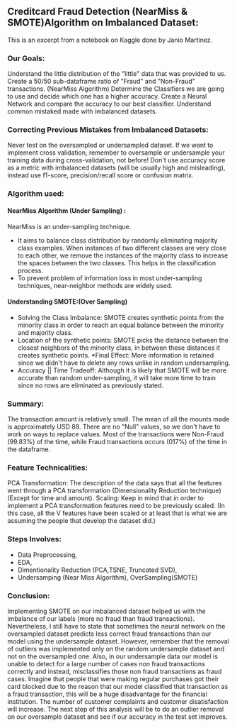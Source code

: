 ## Creditcard Fraud Detection (NearMiss & SMOTE)Algorithm on Imbalanced Dataset:
This is an excerpt from a notebook on Kaggle done by Janio Martinez.

### Our Goals:
Understand the little distribution of the "little" data that was provided to us.
Create a 50/50 sub-dataframe ratio of "Fraud" and "Non-Fraud" transactions. (NearMiss Algorithm)
Determine the Classifiers we are going to use and decide which one has a higher accuracy.
Create a Neural Network and compare the accuracy to our best classifier.
Understand common mistaked made with imbalanced datasets.

### Correcting Previous Mistakes from Imbalanced Datasets:
Never test on the oversampled or undersampled dataset.
If we want to implement cross validation, remember to oversample or undersample your training data during cross-validation, not before!
Don't use accuracy score as a metric with imbalanced datasets (will be usually high and misleading), instead use f1-score, precision/recall score or confusion matrix.

### Algorithm used:
#### NearMiss Algorithm (Under Sampling) :
NearMiss is an under-sampling technique.
* It aims to balance class distribution by randomly eliminating majority class examples. When instances of two different classes are very close to each other, we remove the instances of the majority class to increase the spaces between the two classes. This helps in the classification process.
* To prevent problem of information loss in most under-sampling techniques, near-neighbor methods are widely used.
#### Understanding SMOTE:(Over Sampling)
* Solving the Class Imbalance: SMOTE creates synthetic points from the minority class in order to reach an equal balance between the minority and majority class.
* Location of the synthetic points: SMOTE picks the distance between the closest neighbors of the minority class, in between these distances it creates synthetic points.
*Final Effect: More information is retained since we didn't have to delete any rows unlike in random undersampling.
* Accuracy || Time Tradeoff: Although it is likely that SMOTE will be more accurate than random under-sampling, it will take more time to train since no rows are eliminated as previously stated.

### Summary:
The transaction amount is relatively small. The mean of all the mounts made is approximately USD 88.
There are no "Null" values, so we don't have to work on ways to replace values.
Most of the transactions were Non-Fraud (99.83%) of the time, while Fraud transactions occurs (017%) of the time in the dataframe.

### Feature Technicalities:
PCA Transformation: The description of the data says that all the features went through a PCA transformation (Dimensionality Reduction technique) (Except for time and amount).
Scaling: Keep in mind that in order to implement a PCA transformation features need to be previously scaled. (In this case, all the V features have been scaled or at least that is what we are assuming the people that develop the dataset did.)

### Steps Involves: 
* Data Preprocessing,
* EDA,
* Dimentionality Reduction (PCA,TSNE, Truncated SVD),
* Undersamping (Near Miss Algorithm), OverSampling(SMOTE)

### Conclusion:
Implementing SMOTE on our imbalanced dataset helped us with the imbalance of our labels (more no fraud than fraud transactions). Nevertheless, I still have to state that sometimes the neural network on the oversampled dataset predicts less correct fraud transactions than our model using the undersample dataset. However, remember that the removal of outliers was implemented only on the random undersample dataset and not on the oversampled one. Also, in our undersample data our model is unable to detect for a large number of cases non fraud transactions correctly and instead, misclassifies those non fraud transactions as fraud cases. Imagine that people that were making regular purchases got their card blocked due to the reason that our model classified that transaction as a fraud transaction, this will be a huge disadvantage for the financial institution. The number of customer complaints and customer disatisfaction will increase. The next step of this analysis will be to do an outlier removal on our oversample dataset and see if our accuracy in the test set improves.























